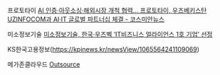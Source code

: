 프로토타이 [AI 인증·아웃소싱·해외시장 개척 협력… 프로토타이, 우즈베키스탄 UZINFOCOM과 AI·IT 글로벌 파트너십 체결 - 코스미안뉴스](https://www.cosmiannews.com/news/365423)

미소정보기술 [미소정보기술, 한국·우즈벡 ‘IT비즈니스 얼라이언스 1호 기업’ 선정](https://www.venturesquare.net/930649)

KS한국고용정보(https://kpinews.kr/newsView/1065564241109069)

메가존클라우드 [Outsource](https://outsource.gov.uz/ko/media/megazone-cloud-is-considering-the-possibility-of-establishing-an-office-in-uzbekistan)


